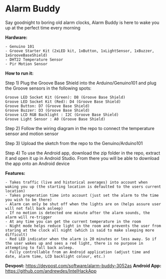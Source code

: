 # Alarm Buddy

Say goodnight to boring old alarm clocks, Alarm Buddy is here to wake you up at the perfect time every morning 

<b> Hardware: </b>

    - Genuino 101
    - Groove Starter Kit (2xLED kit, 1xButton, 1xLightSensor, 1xBuzzer, 1xGrooveBaseShield)
    - DHT22 Temperature Sensor
    - Pir Motion Sensor


<b>How to run it: </b>

Step 1) Plug the Groove Base Shield into the Arduino/Genuino101 and plug the Groove sensors in the following spots:

    Groove LED Socket Kit (Green): D8 (Groove Base Shield)
    Groove LED Socket Kit (Red): D4 (Groove Base Shield)
    Groove Button: D7 (Groove Base Shield)
    Groove Buzzer: D3 (Groove Base Shield)
    Groove LCD RGB Backlight : I2C (Groove Base Shield)
    Groove Light Sensor : A0 (Groove Base Shield)
    
Step 2) Follow the wiring diagram in the repo to connect the temperature sensor and motion sensor

Step 3) Upload the sketch from the repo to the Genuino/Arduino101

Step 4) To use the Android app, download the zip folder in the repo, extract it and open it up in Android Studio. From there you will be able to download the app onto an Android device



<b>Features: </b>

    - Takes traffic (live and historical averages) into account when waking you up (the starting location is defaulted to the users current location)
    - Takes preperation time into account (just set the alarm to the time you wish to be there)
    - Alarm can only be shut off when the lights are on (helps assure user will not fall back asleep)
    - If no motion is detected one minute after the alarm sounds, the alarm will re-trigger
    - At any time you can get the current temperature in the room
    - Night mode helps reduce light in the room and prevents the user from staring at the clock all night (which is said to make sleeping more difficult)
    - Red LED indicator when the alarm is 20 minutes or less away. So if the user wakes up and sees a red light, there is no purpose in attempting to fall back asleep.
    - Fully controllable from an Android application (adjust time and date, alarm time, LCD backlight colour, etc.)

  
<b>Devpost:</b> https://devpost.com/software/alarm-buddy-3052as
<b>Android App:</b> https://github.com/andrewdes/IntelHackApp
 
